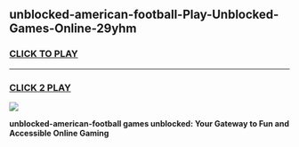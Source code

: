 
## unblocked-american-football-Play-Unblocked-Games-Online-29yhm
<h3>
<a href="https://premium76.site?title=unblocked-american-football&ref=25A">CLICK TO PLAY</a></h3>
<hr>

<h3>
<a href="https://premium76.site?title=unblocked-american-football&ref=25A">CLICK 2 PLAY</a>
  
</h3>

<a href="https://premium76.site?title=unblocked-american-football&ref=25A"><img src="https://clearcache.store/games.png"></a>


**unblocked-american-football games unblocked: Your Gateway to Fun and Accessible Online Gaming**

